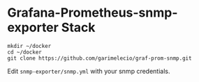 # Grafana-Prometheus-snmp-exporter Stack

```
mkdir ~/docker
cd ~/docker
git clone https://github.com/garimelecio/graf-prom-snmp.git
```

Edit `snmp-exporter/snmp.yml` with your snmp credentials.

